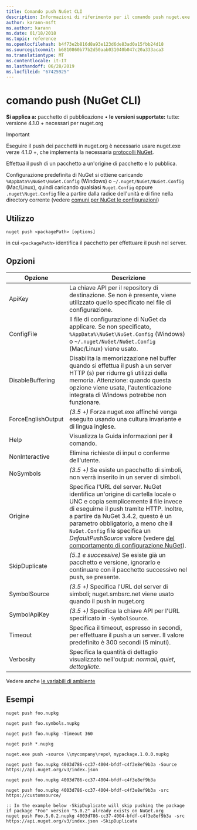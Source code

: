 ```yaml
---
title: Comando push NuGet CLI
description: Informazioni di riferimento per il comando push nuget.exe
author: karann-msft
ms.author: karann
ms.date: 01/18/2018
ms.topic: reference
ms.openlocfilehash: b4f73e2b816d8a93e123d6de83ad0a15fbb24d18
ms.sourcegitcommit: b6810860b77b2d50aab031040b047c20a333aca3
ms.translationtype: MT
ms.contentlocale: it-IT
ms.lasthandoff: 06/28/2019
ms.locfileid: "67425925"
---
```

# <a name="push-command-nuget-cli"></a>comando push (NuGet CLI)

**Si applica a:** pacchetto di pubblicazione &bullet; **le versioni supportate:** tutte: versione 4.1.0 + necessari per nuget.org

> [!Important]
> Eseguire il push dei pacchetti in nuget.org è necessario usare nuget.exe verze 4.1.0 +, che implementa la necessaria [protocolli NuGet](../api/nuget-protocols.md).

Effettua il push di un pacchetto a un'origine di pacchetto e lo pubblica.

Configurazione predefinita di NuGet si ottiene caricando `%AppData%\NuGet\NuGet.Config` (Windows) o `~/.nuget/NuGet/NuGet.Config` (Mac/Linux), quindi caricando qualsiasi `Nuget.Config` oppure `.nuget\Nuget.Config` file a partire dalla radice dell'unità e di fine nella directory corrente (vedere [comuni per NuGet le configurazioni](../consume-packages/configuring-nuget-behavior.md))

## <a name="usage"></a>Utilizzo

```cli
nuget push <packagePath> [options]
```

in cui `<packagePath>` identifica il pacchetto per effettuare il push nel server.

## <a name="options"></a>Opzioni

| Opzione | Descrizione |
| --- | --- |
| ApiKey | La chiave API per il repository di destinazione. Se non è presente, viene utilizzato quello specificato nel file di configurazione. |
| ConfigFile | Il file di configurazione di NuGet da applicare. Se non specificato, `%AppData%\NuGet\NuGet.Config` (Windows) o `~/.nuget/NuGet/NuGet.Config` (Mac/Linux) viene usato.|
| DisableBuffering | Disabilita la memorizzazione nel buffer quando si effettua il push a un server HTTP (s) per ridurre gli utilizzi della memoria. Attenzione: quando questa opzione viene usata, l'autenticazione integrata di Windows potrebbe non funzionare. |
| ForceEnglishOutput | *(3.5 +)*  Forza nuget.exe affinché venga eseguito usando una cultura invariante e di lingua inglese. |
| Help | Visualizza la Guida informazioni per il comando. |
| NonInteractive | Elimina richieste di input o conferme dell'utente. |
| NoSymbols | *(3.5 +)*  Se esiste un pacchetto di simboli, non verrà inserito in un server di simboli. |
| Origine | Specifica l'URL del server. NuGet identifica un'origine di cartella locale o UNC e copia semplicemente il file invece di eseguirne il push tramite HTTP.  Inoltre, a partire da NuGet 3.4.2, questo è un parametro obbligatorio, a meno che il `NuGet.Config` file specifica un *DefaultPushSource* valore (vedere [del comportamento di configurazione NuGet](../consume-packages/configuring-nuget-behavior.md)). |
| SkipDuplicate | *(5.1 e successive)*  Se esiste già un pacchetto e versione, ignorarlo e continuare con il pacchetto successivo nel push, se presente. |
| SymbolSource | *(3.5 +)*  Specifica l'URL del server di simboli; nuget.smbsrc.net viene usato quando il push in nuget.org |
| SymbolApiKey | *(3.5 +)*  Specifica la chiave API per l'URL specificato in `-SymbolSource`. |
| Timeout | Specifica il timeout, espresso in secondi, per effettuare il push a un server. Il valore predefinito è 300 secondi (5 minuti). |
| Verbosity | Specifica la quantità di dettaglio visualizzato nell'output: *normali*, *quiet*, *dettagliate*. |

Vedere anche [le variabili di ambiente](cli-ref-environment-variables.md)

## <a name="examples"></a>Esempi

```cli
nuget push foo.nupkg

nuget push foo.symbols.nupkg

nuget push foo.nupkg -Timeout 360

nuget push *.nupkg

nuget.exe push -source \\mycompany\repo\ mypackage.1.0.0.nupkg

nuget push foo.nupkg 4003d786-cc37-4004-bfdf-c4f3e8ef9b3a -Source https://api.nuget.org/v3/index.json

nuget push foo.nupkg 4003d786-cc37-4004-bfdf-c4f3e8ef9b3a

nuget push foo.nupkg 4003d786-cc37-4004-bfdf-c4f3e8ef9b3a -src https://customsource/

:: In the example below -SkipDuplicate will skip pushing the package if package "Foo" version "5.0.2" already exists on NuGet.org
nuget push Foo.5.0.2.nupkg 4003d786-cc37-4004-bfdf-c4f3e8ef9b3a -src https://api.nuget.org/v3/index.json -SkipDuplicate
```
